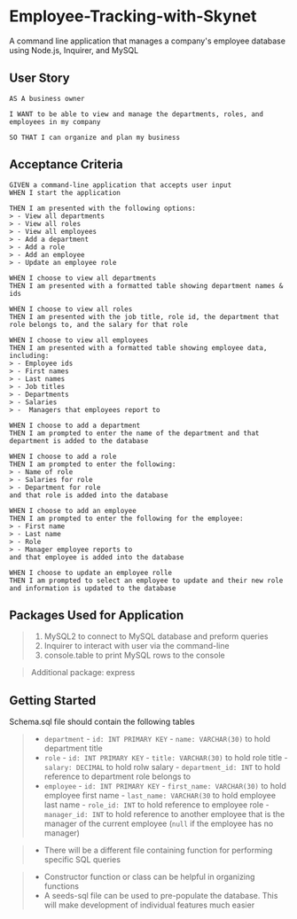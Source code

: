 # Employee-Tracking-with-Skynet
A command line application that manages a company's employee database using Node.js, Inquirer, and MySQL

## User Story
```
AS A business owner

I WANT to be able to view and manage the departments, roles, and employees in my company

SO THAT I can organize and plan my business
```

## Acceptance Criteria
```
GIVEN a command-line application that accepts user input
WHEN I start the application

THEN I am presented with the following options:
> - View all departments
> - View all roles
> - View all employees
> - Add a department
> - Add a role
> - Add an employee
> - Update an employee role

WHEN I choose to view all departments
THEN I am presented with a formatted table showing department names & ids

WHEN I choose to view all roles
THEN I am presented with the job title, role id, the department that role belongs to, and the salary for that role

WHEN I choose to view all employees
THEN I am presented with a formatted table showing employee data, including:
> - Employee ids
> - First names
> - Last names
> - Job titles
> - Departments
> - Salaries
> -  Managers that employees report to

WHEN I choose to add a department
THEN I am prompted to enter the name of the department and that department is added to the database

WHEN I choose to add a role
THEN I am prompted to enter the following:
> - Name of role
> - Salaries for role
> - Department for role
and that role is added into the database

WHEN I choose to add an employee
THEN I am prompted to enter the following for the employee:
> - First name 
> - Last name
> - Role
> - Manager employee reports to
and that employee is added into the database

WHEN I choose to update an employee rolle
THEN I am prompted to select an employee to update and their new role and information is updated to the database
```


## Packages Used for Application
> 1. MySQL2 to connect to MySQL database and preform queries
> 2. Inquirer to interact with user via the command-line
> 3. console.table to print MySQL rows to the console

> Additional package: express

## Getting Started
Schema.sql file should contain the following tables
> - `department`
        - `id: INT PRIMARY KEY`
        - `name: VARCHAR(30)` to hold department title
> - `role`
        - `id: INT PRIMARY KEY`
        - `title: VARCHAR(30)` to hold role title
        - `salary: DECIMAL` to hold rolw salary
        - `department_id: INT` to hold reference to department role belongs to
> - `employee` 
        - `id: INT PRIMARY KEY`
        - `first_name: VARCHAR(30)` to hold employee first name
        - `last_name: VARCHAR(30` to hold employee last name
        - `role_id: INT` to hold reference to employee role
        - `manager_id: INT` to hold reference to another employee that is the manager of the current employee (`null` if the employee has no manager)

> - There will be a different file containing function for performing specific SQL queries

> - Constructor function or class can be helpful in organizing functions
> - A seeds-sql file can be used to pre-populate the database. This will make development of individual features much easier